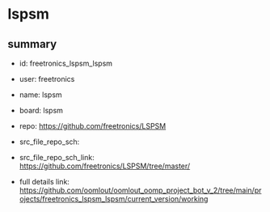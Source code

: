 # lspsm
 
## summary 
* id: freetronics_lspsm_lspsm
* user: freetronics
* name: lspsm
* board: lspsm
* repo: https://github.com/freetronics/LSPSM



* src_file_repo_sch: 
* src_file_repo_sch_link: https://github.com/freetronics/LSPSM/tree/master/
* full details link: https://github.com/oomlout/oomlout_oomp_project_bot_v_2/tree/main/projects/freetronics_lspsm_lspsm/current_version/working  






